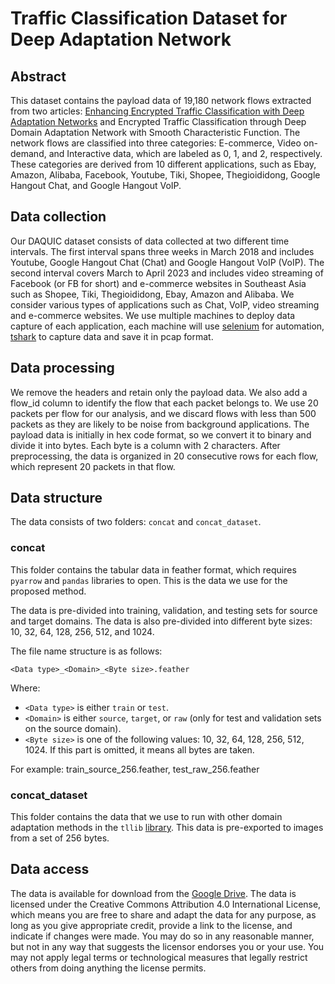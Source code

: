 
# Traffic Classification Dataset for Deep Adaptation Network

## Abstract
This dataset contains the payload data of 19,180 network flows extracted from two articles: [Enhancing Encrypted Traffic Classification with Deep Adaptation Networks](https://doi.org/10.1109/lcn58197.2023.10223333) and Encrypted Traffic Classification through Deep Domain Adaptation Network with Smooth Characteristic Function. The network flows are classified into three categories: E-commerce, Video on-demand, and Interactive data, which are labeled as 0, 1, and 2, respectively. These categories are derived from 10 different applications, such as Ebay, Amazon, Alibaba, Facebook, Youtube, Tiki, Shopee, Thegioididong, Google Hangout Chat, and Google Hangout VoIP.


## Data collection
Our DAQUIC dataset consists of data collected at two different time intervals. The first interval spans three weeks in March 2018 and includes Youtube, Google Hangout Chat (Chat) and Google Hangout VoIP (VoIP). The second interval covers March to April 2023 and includes video streaming of Facebook (or FB for short) and e-commerce websites in Southeast Asia such as Shopee, Tiki, Thegioididong, Ebay, Amazon and Alibaba. We consider various types of applications such as Chat, VoIP, video streaming and e-commerce websites. We use multiple machines to deploy data capture of each application, each machine will use [selenium](https://www.selenium.dev/) for automation, [tshark](https://tshark.dev/) to capture data and save it in pcap format.

## Data processing

We remove the headers and retain only the payload data. We also add a flow_id column to identify the flow that each packet belongs to. We use 20 packets per flow for our analysis, and we discard flows with less than 500 packets as they are likely to be noise from background applications. The payload data is initially in hex code format, so we convert it to binary and divide it into bytes. Each byte is a column with 2 characters. After preprocessing, the data is organized in 20 consecutive rows for each flow, which represent 20 packets in that flow.

## Data structure

The data consists of two folders: `concat` and `concat_dataset`.

### concat

This folder contains the tabular data in feather format, which requires `pyarrow` and `pandas` libraries to open. This is the data we use for the proposed method.

The data is pre-divided into training, validation, and testing sets for source and target domains. The data is also pre-divided into different byte sizes: 10, 32, 64, 128, 256, 512, and 1024.

The file name structure is as follows:

```
<Data type>_<Domain>_<Byte size>.feather
```

Where:

- `<Data type>` is either `train` or `test`.
- `<Domain>` is either `source`, `target`, or `raw` (only for test and validation sets on the source domain).
- `<Byte size>` is one of the following values: 10, 32, 64, 128, 256, 512, 1024. If this part is omitted, it means all bytes are taken.

For example: train_source_256.feather, test_raw_256.feather

### concat_dataset

This folder contains the data that we use to run with other domain adaptation methods in the `tllib` [library](https://github.com/thuml/Transfer-Learning-Library). This data is pre-exported to images from a set of 256 bytes.

## Data access
The data is available for download from the [Google Drive](https://drive.google.com/drive/folders/15QHyWpBFvKztZASW-W-1Th4Oyd3Dtbpi?usp=sharing). The data is licensed under the Creative Commons Attribution 4.0 International License, which means you are free to share and adapt the data for any purpose, as long as you give appropriate credit, provide a link to the license, and indicate if changes were made. You may do so in any reasonable manner, but not in any way that suggests the licensor endorses you or your use. You may not apply legal terms or technological measures that legally restrict others from doing anything the license permits.
